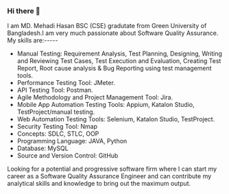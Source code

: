 ### Hi there 👋

I am MD. Mehadi Hasan BSC (CSE) gradutate from Green University of Bangladesh.I am very much passionate about Software Quality Assurance.
My skills are:-----
* Manual Testing: Requirement Analysis, Test Planning, Designing, Writing and Reviewing Test Cases, Test Execution and Evaluation, Creating Test Report, Root cause analysis & Bug Reporting using test management tools.
* Performance Testing Tool: JMeter.
* API Testing Tool: Postman. 
* Agile Methodology and Project Management Tool: Jira.
* Mobile App Automation Testing Tools: Appium, Katalon Studio, TestProject/manual testing. 
* Web Automation Testing Tools: Selenium, Katalon Studio, TestProject.
* Security Testing Tool: Nmap
* Concepts: SDLC, STLC, OOP
* Programming Language: JAVA, Python
* Database: MySQL
* Source and Version Control: GitHub

Looking for a potential and progressive software firm where I can start my career as a Software Quality Assurance Engineer and can contribute my analytical skills and knowledge to bring out the maximum output.
